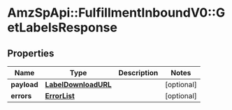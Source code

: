 # AmzSpApi::FulfillmentInboundV0::GetLabelsResponse

## Properties
Name | Type | Description | Notes
------------ | ------------- | ------------- | -------------
**payload** | [**LabelDownloadURL**](LabelDownloadURL.md) |  | [optional] 
**errors** | [**ErrorList**](ErrorList.md) |  | [optional] 


